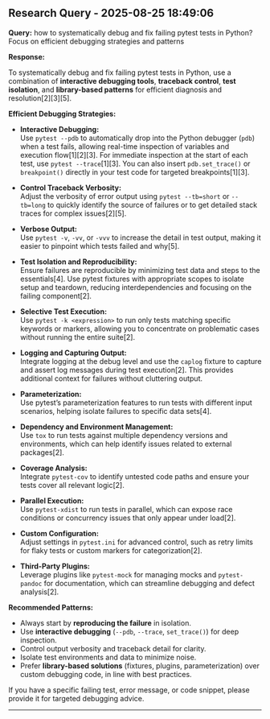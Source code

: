 
## Research Query - 2025-08-25 18:49:06

**Query:** how to systematically debug and fix failing pytest tests in Python? Focus on efficient debugging strategies and patterns

**Response:**

To systematically debug and fix failing pytest tests in Python, use a combination of **interactive debugging tools**, **traceback control**, **test isolation**, and **library-based patterns** for efficient diagnosis and resolution[2][3][5].

**Efficient Debugging Strategies:**

- **Interactive Debugging:**  
  Use `pytest --pdb` to automatically drop into the Python debugger (`pdb`) when a test fails, allowing real-time inspection of variables and execution flow[1][2][3]. For immediate inspection at the start of each test, use `pytest --trace`[1][3]. You can also insert `pdb.set_trace()` or `breakpoint()` directly in your test code for targeted breakpoints[1][3].

- **Control Traceback Verbosity:**  
  Adjust the verbosity of error output using `pytest --tb=short` or `--tb=long` to quickly identify the source of failures or to get detailed stack traces for complex issues[2][5].

- **Verbose Output:**  
  Use `pytest -v`, `-vv`, or `-vvv` to increase the detail in test output, making it easier to pinpoint which tests failed and why[5].

- **Test Isolation and Reproducibility:**  
  Ensure failures are reproducible by minimizing test data and steps to the essentials[4]. Use pytest fixtures with appropriate scopes to isolate setup and teardown, reducing interdependencies and focusing on the failing component[2].

- **Selective Test Execution:**  
  Use `pytest -k <expression>` to run only tests matching specific keywords or markers, allowing you to concentrate on problematic cases without running the entire suite[2].

- **Logging and Capturing Output:**  
  Integrate logging at the debug level and use the `caplog` fixture to capture and assert log messages during test execution[2]. This provides additional context for failures without cluttering output.

- **Parameterization:**  
  Use pytest’s parameterization features to run tests with different input scenarios, helping isolate failures to specific data sets[4].

- **Dependency and Environment Management:**  
  Use `tox` to run tests against multiple dependency versions and environments, which can help identify issues related to external packages[2].

- **Coverage Analysis:**  
  Integrate `pytest-cov` to identify untested code paths and ensure your tests cover all relevant logic[2].

- **Parallel Execution:**  
  Use `pytest-xdist` to run tests in parallel, which can expose race conditions or concurrency issues that only appear under load[2].

- **Custom Configuration:**  
  Adjust settings in `pytest.ini` for advanced control, such as retry limits for flaky tests or custom markers for categorization[2].

- **Third-Party Plugins:**  
  Leverage plugins like `pytest-mock` for managing mocks and `pytest-pandoc` for documentation, which can streamline debugging and defect analysis[2].

**Recommended Patterns:**

- Always start by **reproducing the failure** in isolation.
- Use **interactive debugging** (`--pdb`, `--trace`, `set_trace()`) for deep inspection.
- Control output verbosity and traceback detail for clarity.
- Isolate test environments and data to minimize noise.
- Prefer **library-based solutions** (fixtures, plugins, parameterization) over custom debugging code, in line with best practices.

If you have a specific failing test, error message, or code snippet, please provide it for targeted debugging advice.

---
